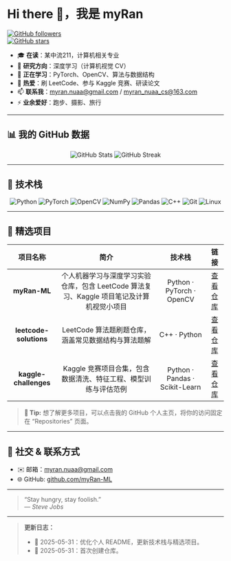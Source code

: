<!-- 如果你有自己的横幅图片，可以将其放在 `images/hero-banner.png` 并取消下面这行注释 -->
<!--<img src="images/hero-banner.png" alt="Hero Banner" width="100%" /> -->

# Hi there 👋，我是 **myRan**

[![GitHub followers](https://img.shields.io/github/followers/myRan-ML?label=Follow&style=social)](https://github.com/myRan-ML?tab=followers)  
[![GitHub stars](https://img.shields.io/github/stars/myRan-ML?style=social)](https://github.com/myRan-ML?tab=repositories)

- 🎓 **在读**：某中流211，计算机相关专业  
- 🔭 **研究方向**：深度学习（计算机视觉 CV）  
- 🌱 **正在学习**：PyTorch、OpenCV、算法与数据结构  
- 💬 **热爱**：刷 LeetCode、参与 Kaggle 竞赛、研读论文  
- 📫 **联系我**：myran.nuaa@gmail.com / myran_nuaa_cs@163.com  
- ⚡ **业余爱好**：跑步、摄影、旅行  

---

## 📊 我的 GitHub 数据

<p align="center">
  <img src="https://github-readme-stats.vercel.app/api?username=myRan-ML&show_icons=true&theme=radical" alt="GitHub Stats" />  
  <img src="https://github-readme-streak-stats.herokuapp.com/?user=myRan-ML&date_format=M%20j%5B%2C%20Y%5D&theme=radical" alt="GitHub Streak" />
</p>

---

## 🔧 技术栈

<p align="center">
  <img src="https://img.shields.io/badge/Python-3776AB?style=flat-square&logo=python&logoColor=white" alt="Python" />
  <img src="https://img.shields.io/badge/PyTorch-EE4C2C?style=flat-square&logo=pytorch&logoColor=white" alt="PyTorch" />
  <img src="https://img.shields.io/badge/OpenCV-5C3EE8?style=flat-square&logo=opencv&logoColor=white" alt="OpenCV" />
  <img src="https://img.shields.io/badge/NumPy-013243?style=flat-square&logo=numpy&logoColor=white" alt="NumPy" />
  <img src="https://img.shields.io/badge/Pandas-150458?style=flat-square&logo=pandas&logoColor=white" alt="Pandas" />
  <img src="https://img.shields.io/badge/C%2B%2B-00599C?style=flat-square&logo=c%2B%2B&logoColor=white" alt="C++" />
  <img src="https://img.shields.io/badge/Git-F05032?style=flat-square&logo=git&logoColor=white" alt="Git" />
  <img src="https://img.shields.io/badge/Linux-FCC624?style=flat-square&logo=linux&logoColor=white" alt="Linux" />
</p>

---

## 📂 精选项目

| 项目名称 | 简介 | 技术栈 | 链接 |
| :------: | :--: | :----: | :---: |
| **myRan-ML** | 个人机器学习与深度学习实验仓库，包含 LeetCode 算法复习、Kaggle 项目笔记及计算机视觉小项目 | Python · PyTorch · OpenCV | [查看仓库](https://github.com/myRan-ML/Exp) |
| **leetcode-solutions** | LeetCode 算法题刷题仓库，涵盖常见数据结构与算法题解 | C++ · Python | [查看仓库](https://github.com/myRan-ML/leetcode-solutions) |
| **kaggle-challenges** | Kaggle 竞赛项目合集，包含数据清洗、特征工程、模型训练与评估范例 | Python · Pandas · Scikit-Learn | [查看仓库](https://github.com/myRan-ML/kaggle-challenges) |

> **📌 Tip:** 想了解更多项目，可以点击我的 GitHub 个人主页，将你的访问固定在 “Repositories” 页面。  

---

## 🔗 社交 & 联系方式

- ✉️ 邮箱：myran.nuaa@gmail.com  
- 🌐 GitHub: [github.com/myRan-ML](https://github.com/myRan-ML)  
<!-- - 🔗 领英（LinkedIn）：[linkedin.com/in/your-profile](https://www.linkedin.com/in/your-profile) （可选）  
- 📚 Blog：<https://blog.example.com> （如有）  -->

---

> “Stay hungry, stay foolish.”  
> — *Steve Jobs*

---

> **更新日志：**  
> - 🚀 2025-05-31：优化个人 README，更新技术栈与精选项目。  
> - 🚀 2025-05-31：首次创建仓库。  


